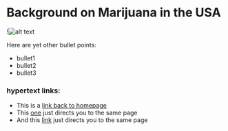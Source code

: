 # Background on Marijuana in the USA

!![alt text](https://raw.githubusercontent.com/username/projectname/branch/path/to/img.png)

Here are yet other bullet points:
- bullet1
- bullet2
- bullet3


### hypertext links:

- This is a [link back to homepage](index.md)
- This [one](page1) just directs you to the same page
- And this [link](page2) just directs you to the same page
